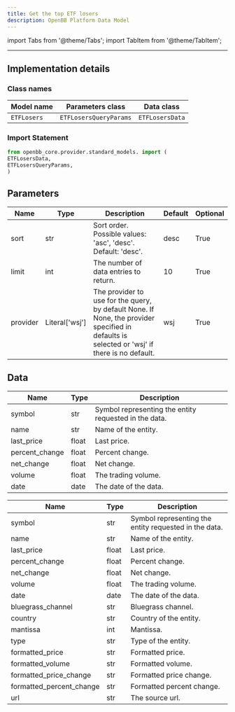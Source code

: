 ```yaml
---
title: Get the top ETF losers
description: OpenBB Platform Data Model
---
```


<!-- markdownlint-disable MD012 MD031 MD033 -->

import Tabs from '@theme/Tabs';
import TabItem from '@theme/TabItem';

---

## Implementation details

### Class names

| Model name | Parameters class | Data class |
| ---------- | ---------------- | ---------- |
| `ETFLosers` | `ETFLosersQueryParams` | `ETFLosersData` |

### Import Statement

```python
from openbb_core.provider.standard_models. import (
ETFLosersData,
ETFLosersQueryParams,
)
```

## Parameters

<Tabs>
<TabItem value="standard" label="Standard">

| Name | Type | Description | Default | Optional |
| ---- | ---- | ----------- | ------- | -------- |
| sort | str | Sort order. Possible values: 'asc', 'desc'. Default: 'desc'. | desc | True |
| limit | int | The number of data entries to return. | 10 | True |
| provider | Literal['wsj'] | The provider to use for the query, by default None. If None, the provider specified in defaults is selected or 'wsj' if there is no default. | wsj | True |
</TabItem>

</Tabs>

## Data

<Tabs>
<TabItem value="standard" label="Standard">

| Name | Type | Description |
| ---- | ---- | ----------- |
| symbol | str | Symbol representing the entity requested in the data. |
| name | str | Name of the entity. |
| last_price | float | Last price. |
| percent_change | float | Percent change. |
| net_change | float | Net change. |
| volume | float | The trading volume. |
| date | date | The date of the data. |
</TabItem>

<TabItem value='wsj' label='wsj'>

| Name | Type | Description |
| ---- | ---- | ----------- |
| symbol | str | Symbol representing the entity requested in the data. |
| name | str | Name of the entity. |
| last_price | float | Last price. |
| percent_change | float | Percent change. |
| net_change | float | Net change. |
| volume | float | The trading volume. |
| date | date | The date of the data. |
| bluegrass_channel | str | Bluegrass channel. |
| country | str | Country of the entity. |
| mantissa | int | Mantissa. |
| type | str | Type of the entity. |
| formatted_price | str | Formatted price. |
| formatted_volume | str | Formatted volume. |
| formatted_price_change | str | Formatted price change. |
| formatted_percent_change | str | Formatted percent change. |
| url | str | The source url. |
</TabItem>

</Tabs>
